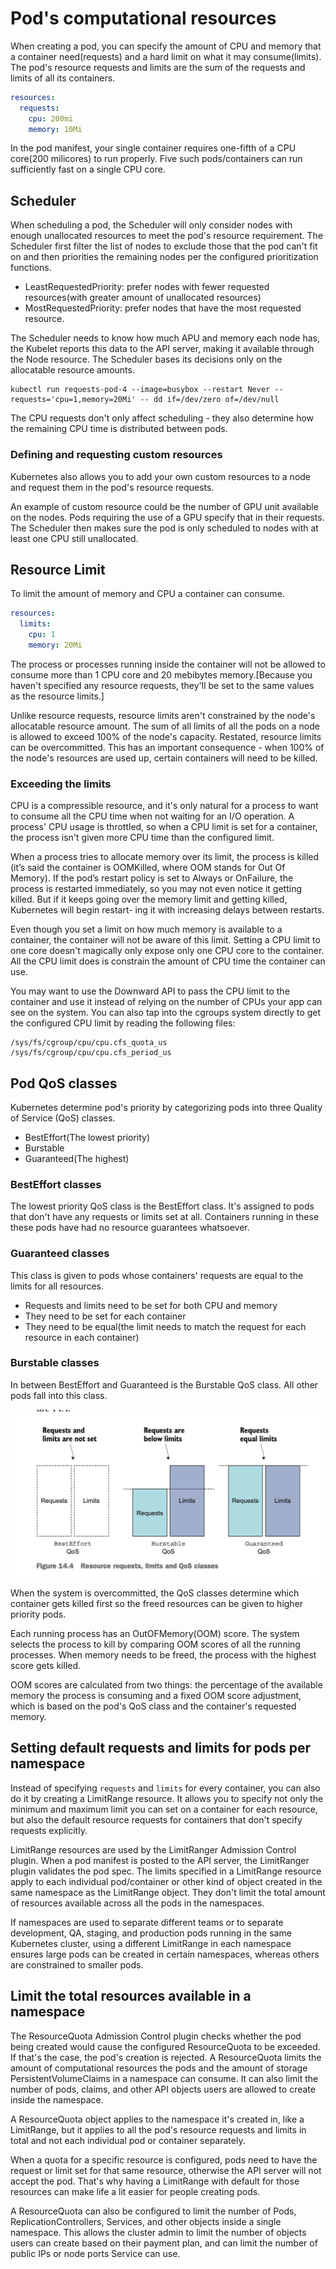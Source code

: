 # Pod's computational resources

When creating a pod, you can specify the amount of CPU and memory that a
container need(requests) and a hard limit on what it may consume(limits). The
pod's resource requests and limits are the sum of the requests and limits of
all its containers.

```yaml
resources:
  requests:
    cpu: 200mi
    memory: 10Mi
```

In the pod manifest, your single container requires one-fifth of a CPU
core(200 milicores) to run properly. Five such pods/containers can run
sufficiently fast on a single CPU core.

## Scheduler

When scheduling a pod, the Scheduler will only consider nodes with enough
unallocated resources to meet the pod's resource requirement. The Scheduler
first filter the list of nodes to exclude those that the pod can't fit on and
then priorities the remaining nodes per the configured prioritization functions.

* LeastRequestedPriority: prefer nodes with fewer requested resources(with
  greater amount of unallocated resources)
* MostRequestedPriority: prefer nodes that have the most requested resource.

The Scheduler needs to know how much APU and memory each node has, the Kubelet
reports this data to the API server, making it available through the Node
resource. The Scheduler bases its decisions only on the allocatable resource
amounts.

```shell
kubectl run requests-pod-4 --image=busybox --restart Never --requests='cpu=1,memory=20Mi' -- dd if=/dev/zero of=/dev/null
```

The CPU requests don't only affect scheduling - they also determine how the
remaining CPU time is distributed between pods.

### Defining and requesting custom resources

Kubernetes also allows you to add your own custom resources to a node and
request them in the pod's resource requests.

An example of custom resource could be the number of GPU unit available on the
nodes. Pods requiring the use of a GPU specify that in their requests. The
Scheduler then makes sure the pod is only scheduled to nodes with at least one
CPU still unallocated.

## Resource Limit

To limit the amount of memory and CPU a container can consume.

```yaml
resources:
  limits:
    cpu: 1
    memory: 20Mi
```

The process or processes running inside the container will not be allowed to
consume more than 1 CPU core and 20 mebibytes memory.[Because you haven't
specified any resource requests, they'll be set to the same values as the
resource limits.]

Unlike resource requests, resource limits aren't constrained by the node's
allocatable resource amount. The sum of all limits of all the pods on a node is
allowed to exceed 100% of the node's capacity. Restated, resource limits can be
overcommitted. This has an important consequence - when 100% of the node's
resources are used up, certain containers will need to be killed.

### Exceeding the limits

CPU is a compressible resource, and it's only natural for a process to want to
consume all the CPU time when not waiting for an I/O operation. A process' CPU
usage is throttled, so when a CPU limit is set for a container, the process
isn't given more CPU time than the configured limit.

When a process tries to allocate memory over its limit, the process is killed
(it’s said the container is OOMKilled, where OOM stands for Out Of Memory). If
the pod’s restart policy is set to Always or OnFailure, the process is restarted
immediately, so you may not even notice it getting killed. But if it keeps going
over the memory limit and getting killed, Kubernetes will begin restart- ing it
with increasing delays between restarts.

Even though you set a limit on how much memory is available to a container, the
container will not be aware of this limit. Setting a CPU limit to one core
doesn't magically only expose only one CPU core to the container. All the CPU
limit does is constrain the amount of CPU time the container can use.

You may want to use the Downward API to pass the CPU limit to the container and
use it instead of relying on the number of CPUs your app can see on the system.
You can also tap into the cgroups system directly to get the configured CPU
limit by reading the following files:

```console
/sys/fs/cgroup/cpu/cpu.cfs_quota_us
/sys/fs/cgroup/cpu/cpu.cfs_period_us
```

## Pod QoS classes

Kubernetes determine pod's priority by categorizing pods into three Quality of
Service (QoS) classes.

* BestEffort(The lowest priority)
* Burstable
* Guaranteed(The highest)

### BestEffort classes

The lowest priority QoS class is the BestEffort class. It's assigned to pods
that don't have any requests or limits set at all. Containers running in these
these pods have had no resource guarantees whatsoever.

### Guaranteed classes

This class is given to pods whose containers' requests are equal to the limits
for all resources.

* Requests and limits need to be set for both CPU and memory
* They need to be set for each container
* They need to be equal(the limit needs to match the request for each resource
  in each container)

### Burstable classes

In between BestEffort and Guaranteed is the Burstable QoS class. All other pods
fall into this class.

![Kubernetes QoS](./images/kubernetes_QoS.png)

When the system is overcommitted, the QoS classes determine which container gets
killed first so the freed resources can be given to higher priority pods.

Each running process has an OutOFMemory(OOM) score. The system selects the
process to kill by comparing OOM scores of all the running processes. When
memory needs to be freed, the process with the highest score gets killed.

OOM scores are calculated from two things: the percentage of the available
memory the process is consuming and a fixed OOM score adjustment, which is based
on the pod's QoS class and the container's requested memory.

## Setting default requests and limits for pods per namespace

Instead of specifying `requests` and `limits` for every container, you can also
do it by creating a LimitRange resource. It allows you to specify not only the
minimum and maximum limit you can set on a container for each resource, but also
the default resource requests for containers that don't specify requests
explicitly.

LimitRange resources are used by the LimitRanger Admission Control plugin. When
a pod manifest is posted to the API server, the LimitRanger plugin validates the
pod spec.  The limits specified in a LimitRange resource apply to each
individual pod/container or other kind of object created in the same namespace
as the LimitRange object. They don't limit the total amount of resources
available across all the pods in the namespaces.

If namespaces are used to separate different teams or to separate development,
QA, staging, and production pods running in the same Kubernetes cluster, using
a different LimitRange in each namespace ensures large pods can be created in
certain namespaces, whereas others are constrained to smaller pods.

## Limit the total resources available in a namespace

The ResourceQuota Admission Control plugin checks whether the pod being created
would cause the configured ResourceQuota to be exceeded. If that's the case, the
pod's creation is rejected. A ResourceQuota limits the amount of computational
resources the pods and the amount of storage PersistentVolumeClaims in a
namespace can consume. It can also limit the number of pods, claims, and other
API objects users are allowed to create inside the namespace.

A ResourceQuota object applies to the namespace it's created in, like a
LimitRange, but it applies to all the pod's resource requests and limits in
total and not each individual pod or container separately.

When a quota for a specific resource is configured, pods need to have the
request or limit set for that same resource, otherwise the API server will not
accept the pod. That's why having a LimitRange with default for those resources
can make life a lit easier for people creating pods.

A ResourceQuota can also be configured to limit the number of Pods,
ReplicationControllers, Services, and other objects inside a single namespace.
This allows the cluster admin to limit the number of objects users can create
based on their payment plan, and can limit the number of public IPs or node
ports Service can use.
